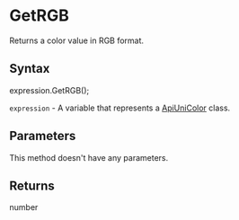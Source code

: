 # GetRGB

Returns a color value in RGB format.

## Syntax

expression.GetRGB();

`expression` - A variable that represents a [ApiUniColor](../ApiUniColor.md) class.

## Parameters

This method doesn't have any parameters.

## Returns

number